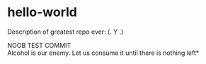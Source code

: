 # hello-world
Description of greatest repo ever: (. Y .)

NOOB TEST COMMIT  
  Alcohol is our enemy. 
    Let us consume it until there is nothing left*
